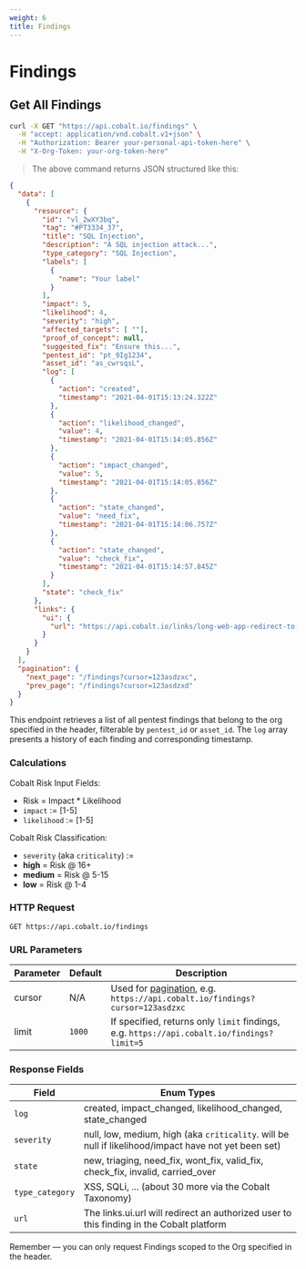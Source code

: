 ```yaml
---
weight: 6
title: Findings
---
```


# Findings

## Get All Findings

```sh
curl -X GET "https://api.cobalt.io/findings" \
  -H "accept: application/vnd.cobalt.v1+json" \
  -H "Authorization: Bearer your-personal-api-token-here" \
  -H "X-Org-Token: your-org-token-here"
```

> The above command returns JSON structured like this:

```json
{
  "data": [
    {
      "resource": {
        "id": "vl_2wXY3bq",
        "tag": "#PT3334_37",
        "title": "SQL Injection",
        "description": "A SQL injection attack...",
        "type_category": "SQL Injection",
        "labels": [
          {
            "name": "Your label"
          }
        ],
        "impact": 5,
        "likelihood": 4,
        "severity": "high",
        "affected_targets": [ ""],
        "proof_of_concept": null,
        "suggested_fix": "Ensure this...",
        "pentest_id": "pt_9Ig1234",
        "asset_id": "as_cwrsqsL",
        "log": [
          {
            "action": "created",
            "timestamp": "2021-04-01T15:13:24.322Z"
          },
          {
            "action": "likelihood_changed",
            "value": 4,
            "timestamp": "2021-04-01T15:14:05.856Z"
          },
          {
            "action": "impact_changed",
            "value": 5,
            "timestamp": "2021-04-01T15:14:05.856Z"
          },
          {
            "action": "state_changed",
            "value": "need_fix",
            "timestamp": "2021-04-01T15:14:06.757Z"
          },
          {
            "action": "state_changed",
            "value": "check_fix",
            "timestamp": "2021-04-01T15:14:57.845Z"
          }
        ],
        "state": "check_fix"
      },
      "links": {
        "ui": {
          "url": "https://api.cobalt.io/links/long-web-app-redirect-to-this-finding"
        }
      }
    }
  ],
  "pagination": {
    "next_page": "/findings?cursor=123asdzxc",
    "prev_page": "/findings?cursor=123asdzxd"
  }
}
```

This endpoint retrieves a list of all pentest findings that belong to the org specified in the header, filterable by
`pentest_id` or `asset_id`. The `log` array presents a history of each finding and corresponding timestamp.

### Calculations

Cobalt Risk Input Fields:

- Risk = Impact * Likelihood
- `impact` := [1-5]
- `likelihood` := [1-5]

Cobalt Risk Classification:

- `severity` (aka `criticality`) :=
- **high** = Risk @ 16+
- **medium** = Risk @ 5-15
- **low** = Risk @ 1-4

### HTTP Request

`GET https://api.cobalt.io/findings`

### URL Parameters

| Parameter | Default | Description                                                                                |
|-----------|---------|--------------------------------------------------------------------------------------------|
| cursor    | N/A     | Used for [pagination](#pagination), e.g. `https://api.cobalt.io/findings?cursor=123asdzxc` |
| limit     | `1000`  | If specified, returns only `limit` findings, e.g. `https://api.cobalt.io/findings?limit=5` |

### Response Fields

| Field           | Enum Types                                                                                            |
|-----------------|-------------------------------------------------------------------------------------------------------|
| `log`           | created, impact_changed, likelihood_changed, state_changed                                            |
| `severity`      | null, low, medium, high  (aka `criticality`. will be null if likelihood/impact have not yet been set) |
| `state`         | new, triaging, need_fix, wont_fix, valid_fix, check_fix, invalid, carried_over                        |
| `type_category` | XSS, SQLi, ... (about 30 more via the Cobalt Taxonomy)                                                |
| `url`           | The links.ui.url will redirect an authorized user to this finding in the Cobalt platform              |

<aside class="success">
Remember — you can only request Findings scoped to the Org specified in the header.
</aside>
